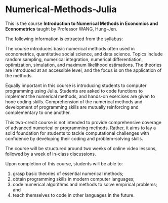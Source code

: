 # Numerical-Methods-Julia

This is the course **Introduction to Numerical Methods in Economics and Econometrics** taught by Professor WANG, Hung-Jen.

The following information is extracted from the syllabus:

The course introduces basic numerical methods often used in econometrics, quantitative social science, and data science. Topics include random sampling, numerical integration, numerical differentiation, optimization, simulation, and maximum likelihood estimations. The theories are introduced at an accessible level, and the focus is on the application of the methods. 

Equally important in this course is introducing students to computer programming using Julia. Students are asked to code functions to implement the numerical methods, and hands-on exercises are given to hone coding skills. Comprehension of the numerical methods and development of programming skills are mutually reinforcing and complementary to one another. 

This two-credit course is not intended to provide comprehensive coverage of advanced numerical or programming methods. Rather, it aims to lay a solid foundation for students to tackle computational challenges with confidence by developing their coding and problem-solving skills. 

The course will be structured around two weeks of online video lessons, followed by a week of in-class discussions. 

Upon completion of this course, students will be able to: 

1. grasp basic theories of essential numerical methods; 
2. obtain programming skills in modern computer languages; 
3. code numerical algorithms and methods to solve empirical problems; and 
4. teach themselves to code in other languages in the future. 

